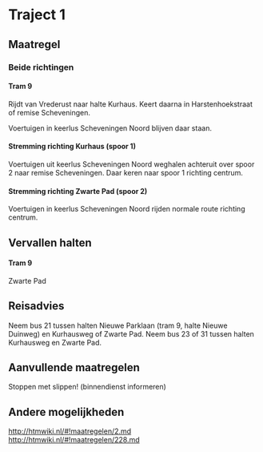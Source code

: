 # Traject 1 
## Maatregel 
### Beide richtingen
#### Tram 9
Rijdt van Vrederust naar halte Kurhaus. 
Keert daarna in Harstenhoekstraat of remise Scheveningen.

Voertuigen in keerlus Scheveningen Noord blijven daar staan.

#### Stremming richting Kurhaus (spoor 1)
Voertuigen uit keerlus Scheveningen Noord weghalen achteruit over spoor 2 naar remise Scheveningen. Daar keren naar spoor 1 richting centrum.
#### Stremming richting Zwarte Pad (spoor 2)
Voertuigen in keerlus Scheveningen Noord rijden normale route richting centrum.

## Vervallen halten
#### Tram 9
Zwarte Pad 

## Reisadvies
Neem bus 21 tussen halten Nieuwe Parklaan (tram 9, halte Nieuwe Duinweg) en Kurhausweg of Zwarte Pad.
Neem  bus 23 of 31 tussen halten Kurhausweg en Zwarte Pad. 

## Aanvullende maatregelen
Stoppen met  slippen! (binnendienst informeren)

## Andere mogelijkheden
http://htmwiki.nl/#!maatregelen/2.md
http://htmwiki.nl/#!maatregelen/228.md
